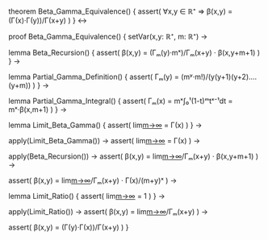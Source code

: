 theorem Beta_Gamma_Equivalence() {
  assert(
    ∀x,y ∈ ℝ⁺ ⇒ β(x,y) = (Γ(x)·Γ(y))/Γ(x+y)
  )
} ↔

proof Beta_Gamma_Equivalence() {
  setVar(x,y: ℝ⁺, m: ℝ⁺) →
  
  lemma Beta_Recursion() {
    assert(
      β(x,y) = (Γₘ(y)·mˣ)/Γₘ(x+y) · β(x,y+m+1)
    )
  } →
  
  lemma Partial_Gamma_Definition() {
    assert(
      Γₘ(y) = (mʸ·m!)/(y(y+1)(y+2)....(y+m))
    )
  } →
  
  lemma Partial_Gamma_Integral() {
    assert(
      Γₘ(x) = mˣ∫₀¹(1-t)ᵐtˣ⁻¹dt = mˣ·β(x,m+1)
    )
  } →
  
  lemma Limit_Beta_Gamma() {
    assert(
      lim[m→∞](mˣ·β(x,m+1)) = Γ(x)
    )
  } →
  
  apply(Limit_Beta_Gamma()) →
  assert(
    lim[m→∞]((m+y)ˣ·β(x,m+y+1)) = Γ(x)
  ) →
  
  apply(Beta_Recursion()) →
  assert(
    β(x,y) = lim[m→∞](Γₘ(y)·mˣ)/Γₘ(x+y) · β(x,y+m+1)
  ) →
  
  assert(
    β(x,y) = lim[m→∞](Γₘ(y)·mˣ)/Γₘ(x+y) · Γ(x)/(m+y)ˣ
  ) →
  
  lemma Limit_Ratio() {
    assert(
      lim[m→∞](mˣ/(m+y)ˣ) = 1
    )
  } →
  
  apply(Limit_Ratio()) →
  assert(
    β(x,y) = lim[m→∞](Γₘ(y)·Γ(x))/Γₘ(x+y)
  ) →
  
  assert(
    β(x,y) = (Γ(y)·Γ(x))/Γ(x+y)
  )
}